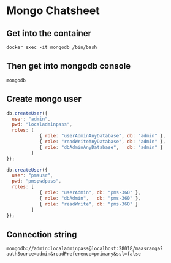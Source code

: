 # Mongo Chatsheet
## Get into the container
`docker exec -it mongodb /bin/bash`

## Then get into mongodb console
`mongodb`

## Create mongo user

```javascript
db.createUser({
  user: "admin",
  pwd: "localadminpass",
  roles: [
            { role: "userAdminAnyDatabase", db: "admin" },
            { role: "readWriteAnyDatabase", db: "admin" },
            { role: "dbAdminAnyDatabase",   db: "admin" }
         ]
});
```
```javascript
db.createUser({
  user: "pmsusr",
  pwd: "pmspwdpass",
  roles: [
            { role: "userAdmin", db: "pms-360" },
            { role: "dbAdmin",   db: "pms-360" },
            { role: "readWrite", db: "pms-360" }
         ]
});
```

## Connection string

`mongodb://admin:localadminpass@localhost:28018/maasranga?authSource=admin&readPreference=primary&ssl=false`
